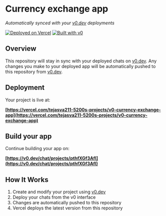 # Currency exchange app

*Automatically synced with your [v0.dev](https://v0.dev) deployments*

[![Deployed on Vercel](https://img.shields.io/badge/Deployed%20on-Vercel-black?style=for-the-badge&logo=vercel)](https://vercel.com/tejasva211-5200s-projects/v0-currency-exchange-app)
[![Built with v0](https://img.shields.io/badge/Built%20with-v0.dev-black?style=for-the-badge)](https://v0.dev/chat/projects/pthfXGf3AfI)

## Overview

This repository will stay in sync with your deployed chats on [v0.dev](https://v0.dev).
Any changes you make to your deployed app will be automatically pushed to this repository from [v0.dev](https://v0.dev).

## Deployment

Your project is live at:

**[https://vercel.com/tejasva211-5200s-projects/v0-currency-exchange-app](https://vercel.com/tejasva211-5200s-projects/v0-currency-exchange-app)**

## Build your app

Continue building your app on:

**[https://v0.dev/chat/projects/pthfXGf3AfI](https://v0.dev/chat/projects/pthfXGf3AfI)**

## How It Works

1. Create and modify your project using [v0.dev](https://v0.dev)
2. Deploy your chats from the v0 interface
3. Changes are automatically pushed to this repository
4. Vercel deploys the latest version from this repository
